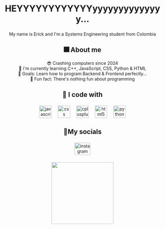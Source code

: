 <h1 align="center">HEYYYYYYYYYYYYyyyyyyyyyyyyyy...</h1>

###

<p align="center">My name is Erick and I'm a Systems Engineering student from Colombia</p>

###

<h2 align="center">🎆 About me</h2>

###

<p align="center">😎 Crashing computers since 2024<br>📖 I'm currently learning C++, JavaScript, CSS, Python & HTML<br>🎯 Goals: Learn how to program Backend & Frontend perfectly...<br>🤡 Fun fact: There's nothing fun about programming</p>

###

<h2 align="center">🤖 I code with</h2>

###

<div align="center">
  <img src="https://cdn.jsdelivr.net/gh/devicons/devicon/icons/javascript/javascript-original.svg" height="40" alt="javascript logo"  />
  <img width="12" />
  <img src="https://cdn.jsdelivr.net/gh/devicons/devicon/icons/css3/css3-original.svg" height="40" alt="css logo"  />
  <img width="12" />
  <img src="https://cdn.jsdelivr.net/gh/devicons/devicon/icons/cplusplus/cplusplus-original.svg" height="40" alt="cplusplus logo"  />
  <img width="12" />
  <img src="https://cdn.jsdelivr.net/gh/devicons/devicon/icons/html5/html5-original.svg" height="40" alt="html5 logo"  />
  <img width="12" />
  <img src="https://cdn.jsdelivr.net/gh/devicons/devicon/icons/python/python-original.svg" height="40" alt="python logo"  />
</div>

###

<h2 align="center">📎My socials</h2>

###

<div align="center">
  <a href="https://www.instagram.com/frutigeraerick/" target="_blank">
    <img src="https://raw.githubusercontent.com/maurodesouza/profile-readme-generator/master/src/assets/icons/social/instagram/default.svg" width="52" height="40" alt="instagram logo"  />
  </a>
</div>

###

<div align="center">
  <img height="200" src="https://i.pinimg.com/originals/20/08/5e/20085e3f4ce315d6dde52239298b0765.gif"  />
</div>

###
